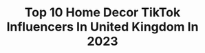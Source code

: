 ---
title: Top 10 Home Decor TikTok Influencers In United Kingdom In 2023
description: >-
  Find top home decor TikTok influencers in United Kingdom in 2023. Most popular hashtags: #homedecor #fyp #painting #foryou.
platform: TikTok
hits: 33
text_top: Identify the most popular TikTok profiles on inBeat.
text_bottom: Our platform has 33 TikTok influencers like this in United Kingdom for you to collaborate.
profiles:
  - username: "aj_painting"
    fullname: >-
      aj
    bio: >-
      Email: info@awspainting.com If you like my work, you can buy it here👇
    location: "United Kingdom"
    followers: 66000
    engagement: 988
    commentsToLikes: 0.023099
    id: ckcowyfm39nm80j234l41iyu2
    verified: false
    hashtags: "#painting, #asosdaytofright, #homedecor, #tiktokart"
  - username: "rebeccasresin"
    fullname: >-
      RebeccasResin
    bio: >-
      🖤Use code ‘TIKTOK10’ for 10% off your order🖤 ⬇️SHOP⬇️
    location: "United Kingdom"
    followers: 5448
    engagement: 1009
    commentsToLikes: 0.106566
    id: ckauwgbqx1r880j2384ze8lva
    verified: false
    hashtags: "#foryou, #garniermaskmoment, #whatwouldyouchoose, #nopart2s"
  - username: "by_sambull"
    fullname: >-
      Sam Bull | Homeware | Art |
    bio: >-
      I paint colourful kitsch things and animals 🦜Shop Now 💖
    location: "United Kingdom"
    followers: 2374
    engagement: 1090
    commentsToLikes: 0.030435
    id: ck8orfa7rc24i0j782sax8iyy
    verified: false
    hashtags: "#carddesigner, #gouachepainting, #smallbusinesstiktok, #homedecor"
  - username: "artistjessicasixsmith"
    fullname: >-
      Jessica Sixsmith Art
    bio: >-
      ✨ Welcome to PaintTok ✨
    location: "United Kingdom"
    followers: 153700
    engagement: 1251
    commentsToLikes: 0.017906
    id: ck8adbysv501f0j78x9880fsb
    verified: false
    hashtags: "#homedecor, #artistsoftiktok, #painting, #art"
  - username: "paint_warrior"
    fullname: >-
      KJE painters
    bio: >-
      Another day on the brush add Instagram 👆🏽 @paintwarrior_
    location: "United Kingdom"
    followers: 208900
    engagement: 456
    commentsToLikes: 0.031298
    id: ck81q7qbfgm2m0j78x11s8ycz
    verified: false
    hashtags: "#4u, #foryou, #4upage, #xcyzba"
  - username: "megfflur"
    fullname: >-
      Meg Fflur
    bio: >-
      DIY | Comedy Business owner - @pethau Shop HOME below 👇🏼👇🏼
    location: "United Kingdom"
    followers: 62500
    engagement: 827
    commentsToLikes: 0.027565
    id: ck9017sqhbiq30j78vgt159n4
    verified: false
    hashtags: "#lickhome, #painting, #renovation, #decorating"
  - username: "wearefamalishop"
    fullname: >-
      Wearefamali ✨
    bio: >-
      Welcome to CraftTok. Explore all of our products using the link below 💛
    location: "United Kingdom"
    followers: 177300
    engagement: 752
    commentsToLikes: 0.019774
    id: ckbqjr6fw4yea0j23yjmvhxwx
    verified: false
    hashtags: "#wearefamali, #couple, #homedecor, #cricutprojects"
  - username: "moonlightdonkey"
    fullname: >-
      moonlightdonkey
    bio: >-
      Try not to take me too seriously 🙃
    location: "United Kingdom"
    followers: 14000
    engagement: 931
    commentsToLikes: 0.025966
    id: ckcpj8dd5i6li0j23ymqzfip8
    verified: false
    hashtags: "#funny, #fail, #donkey, #hypercar"
  - username: "harryquick"
    fullname: >-
      Harry Quick
    bio: >-
      Insta - @harryrob96
    location: "United Kingdom"
    followers: 8889
    engagement: 659
    commentsToLikes: 0.039605
    id: ckb9hdlo26zi90j23rrgj9kb1
    verified: false
    hashtags: "#foryou, #fyp, #bedmaking, #interiordesign"
  - username: "rowenhomes"
    fullname: >-
      Rowen Homes
    bio: >-
      Follow us on Insta!! @rowenhomes - or shop our items on the link below 👇👇👇
    location: "United Kingdom"
    followers: 249100
    engagement: 561
    commentsToLikes: 0.019738
    id: ck9euzgh3fx9z0j78g68uqypr
    verified: false
    hashtags: "#style, #tiktok, #fyp, #homedecor"
---